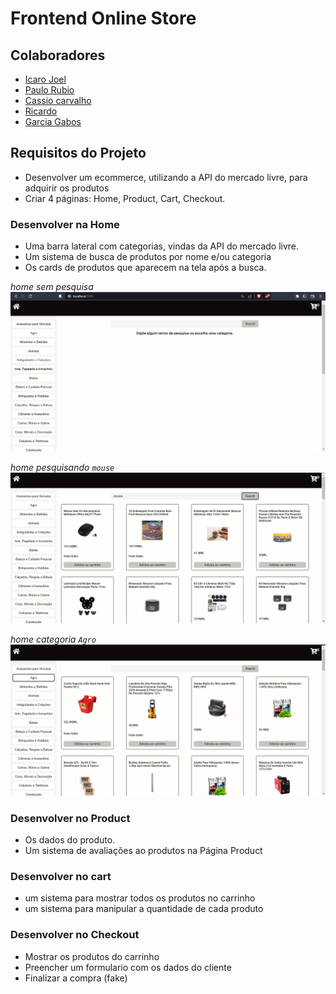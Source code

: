 # Frontend Online Store

## Colaboradores

- [Icaro Joel](https://github.com/icaroMouraDEV)
- [Paulo Rubio](https://github.com/paulo-rubio)
- [Cassio carvalho](https://github.com/cassio-carvalho)
- [Ricardo](https://github.com/RicardoMD25)
- [Garcia Gabos](https://github.com/GarciaGabos)

## Requisitos do Projeto

- Desenvolver um ecommerce, utilizando a API do mercado livre, para adquirir os produtos
- Criar 4 páginas: Home, Product, Cart, Checkout.

### Desenvolver na Home
  - Uma barra lateral com categorias, vindas da API do mercado livre.
  - Um sistema de busca de produtos por nome e/ou categoria
  - Os cards de produtos que aparecem na tela após a busca.
  
  *home sem pesquisa*
  ![home_image](https://github.com/IcaroMouraDEV/Frontend-Online-Store/blob/main/images/home.png?raw=true)
  
  *home pesquisando `mouse`*
  ![home_search_mouse_image](https://github.com/IcaroMouraDEV/Frontend-Online-Store/blob/main/images/home_search_mouse.png?raw=true)

  *home categoria `Agro`*
  ![home_category_agro_image](https://github.com/IcaroMouraDEV/Frontend-Online-Store/blob/main/images/home_category_agro.png?raw=true)

### Desenvolver no Product
  - Os dados do produto.
  - Um sistema de avaliações ao produtos na Página Product

### Desenvolver no cart
  - um sistema para mostrar todos os produtos no carrinho
  - um sistema para manipular a quantidade de cada produto

### Desenvolver no Checkout
  - Mostrar os produtos do carrinho
  - Preencher um formulario com os dados do cliente
  - Finalizar a compra (fake)

<!-- Olá, Tryber!

Esse é apenas um arquivo inicial para o README do seu projeto.

É essencial que você preencha esse documento por conta própria, ok?

Não deixe de usar nossas dicas de escrita de README de projetos, e deixe sua criatividade brilhar!

⚠️ IMPORTANTE: você precisa deixar nítido:
- quais arquivos/pastas foram desenvolvidos por você; 
- quais arquivos/pastas foram desenvolvidos por outra pessoa estudante;
- quais arquivos/pastas foram desenvolvidos pela Trybe.

-->
